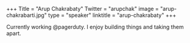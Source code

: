 +++
Title = "Arup Chakrabaty"
Twitter = "arupchak"
image = "arup-chakrabarti.jpg"
type = "speaker"
linktitle = "arup-chakrabaty"
+++

Currently working @pagerduty. I enjoy building things and taking them apart.
